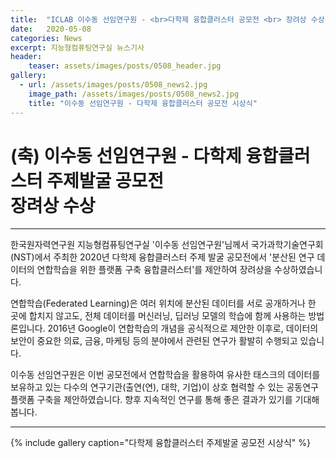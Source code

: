 ```yaml
---
title:  "ICLAB 이수동 선임연구원 - <br>다학제 융합클러스터 공모전 <br> 장려상 수상"
date:   2020-05-08 
categories: News
excerpt: 지능형컴퓨팅연구실 뉴스기사
header:
    teaser: assets/images/posts/0508_header.jpg
gallery:
  - url: /assets/images/posts/0508_news2.jpg
    image_path: /assets/images/posts/0508_news2.jpg
    title: "이수동 선임연구원 - 다학제 융합클러스터 공모전 시상식"
---
```

# (축) 이수동 선임연구원 - 다학제 융합클러스터 주제발굴 공모전 <br> 장려상 수상

---

한국원자력연구원 지능형컴퓨팅연구실 '이수동 선임연구원'님께서 국가과학기술연구회(NST)에서 주최한 2020년 다학제 융합클러스터 주제 발굴 공모전에서 '분산된 연구 데이터의 연합학습을 위한 플랫폼 구축 융합클러스터'를 제안하여 장려상을 수상하였습니다. 

연합학습(Federated Learning)은 여러 위치에 분산된 데이터를 서로 공개하거나 한 곳에 합치지 않고도, 전체 데이터를 머신러닝, 딥러닝 모델의 학습에 함께 사용하는 방법론입니다. 2016년 Google이 연합학습의 개념을 공식적으로 제안한 이후로, 데이터의 보안이 중요한 의료, 금융, 마케팅 등의 분야에서 관련된 연구가 활발히 수행되고 있습니다. 

이수동 선임연구원은 이번 공모전에서 연합학습을 활용하여 유사한 태스크의 데이터를 보유하고 있는 다수의 연구기관(출연(연), 대학, 기업)이 상호 협력할 수 있는 공동연구 플랫폼 구축을 제안하였습니다. 향후 지속적인 연구를 통해 좋은 결과가 있기를 기대해봅니다.

---

{% include gallery caption="다학제 융합클러스터 주제발굴 공모전 시상식" %}
